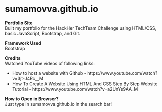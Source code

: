# sumamovva.github.io

<b>Portfolio Site</b>
<br>
Built my portfolio for the HackHer TechTeam Challenge using HTML/CSS, basic JavaScript, Bootstrap, and Git.

<b>Framework Used</b>
<br>
Bootstrap

<b>Credits</b>
<br>
Watched YouTube videos of following links:
<ul>
    <li> How to host a website with Github - https://www.youtube.com/watch?v=3jt-J4Rc__M </li>
    <li> How To Create A Website Using HTML And CSS Step By Step Website Tutorial - https://www.youtube.com/watch?v=a2UnYs9AA_M </li>
</ul>

<b>How to Open in Browser?</b>
<br>
Just type in sumamovva.github.io in the search bar!


